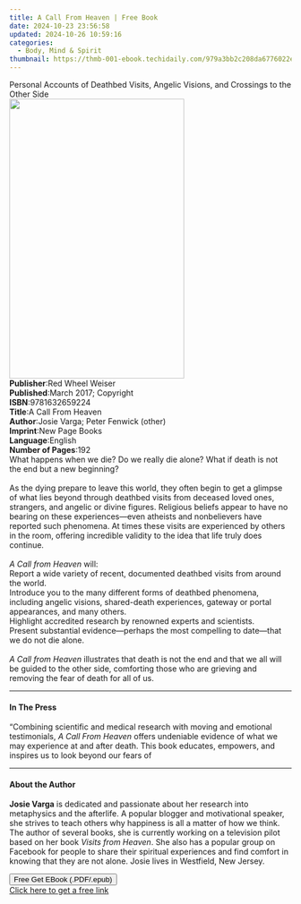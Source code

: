 ```yaml
---
title: A Call From Heaven | Free Book
date: 2024-10-23 23:56:58
updated: 2024-10-26 10:59:16
categories:
  - Body, Mind & Spirit
thumbnail: https://thmb-001-ebook.techidaily.com/979a3bb2c208da6776022e915c885be2ae6d0d88d9db2ba41ebd639f3ae6d9a9.jpg
---
```

<main id="book-container">
  <div class="flex flex-col">
    <div class="book-brief flex-1 py-6 px-4 sm:p-6 md:py-10 md:px-8">
      <!-- brief-->
      <div class="book-brief-main">
        Personal Accounts of Deathbed Visits, Angelic Visions, and Crossings to
        the Other Side
      </div>
    </div>
    <div
      class="book-meta-info flex-1 grid gap-4 col-start-1 col-end-3 row-start-1 sm:mb-6 sm:grid-cols-4 lg:gap-6 lg:col-start-2 lg:row-end-6 lg:row-span-6 lg:mb-0"
    >
      <div
        class="book-meta-info-left place-content-center mt-4 p-4 text-sm leading-6 col-start-2 col-span-2 dark:text-slate-400"
      >
        <img
          class="w-full h-500 object-cover rounded-lg sm:h-255 sm:col-span-2 lg:col-span-full"
          src="https://img-001-ebook.techidaily.com/659b04b635e0ebcf051c5989a53a2ba336bdf994b19c733fdad64fae15605790.jpg"
          alt=""
          width="312"
          height="500"
        />
      </div>
      <div
        class="book-meta-info-right mt-2 col-start-1 row-start-2 col-span-3 self-center"
      >
        <!-- meta data  -->
        <div class="flex flex-col px-4 md:px-8">
          <div class="flex-1">
            <strong>Publisher</strong>:<span class="px-2"
              >Red Wheel Weiser</span
            >
          </div>
          <div class="flex-1">
            <strong>Published</strong>:<span class="px-2"
              >March 2017; Copyright</span
            >
          </div>
          <div class="flex-1">
            <strong>ISBN</strong>:<span class="px-2">9781632659224</span>
          </div>
          <div class="flex-1">
            <strong>Title</strong>:<span class="px-2">A Call From Heaven</span>
          </div>
          <div class="flex-1">
            <strong>Author</strong>:<span class="px-2"
              >Josie Varga; Peter Fenwick (other)</span
            >
          </div>
          <div class="flex-1">
            <strong>Imprint</strong>:<span class="px-2">New Page Books</span>
          </div>
          <div class="flex-1">
            <strong>Language</strong>:<span class="px-2">English</span>
          </div>
          <div class="flex-1">
            <strong>Number of Pages</strong>:<span class="px-2">192</span>
          </div>
        </div>
      </div>
    </div>
    <div class="book-description flex-1 py-6 px-4 sm:p-6 md:py-10 md:px-8">
      <div class="book-description-main">
        <div accordion-content="" id="description">
          What happens when we die? Do we really die alone? What if death is not
          the end but a new beginning?<br /><br />As the dying prepare to leave
          this world, they often begin to get a glimpse of what lies beyond
          through deathbed visits from deceased loved ones, strangers, and
          angelic or divine figures. Religious beliefs appear to have no bearing
          on these experiences—even atheists and nonbelievers have reported such
          phenomena. At times these visits are experienced by others in the
          room, offering incredible validity to the idea that life truly does
          continue.<br /><br /><i>A Call from Heaven</i> will:<br />Report a
          wide variety of recent, documented deathbed visits from around the
          world.<br />Introduce you to the many different forms of deathbed
          phenomena, including angelic visions, shared-death experiences,
          gateway or portal appearances, and many others.<br />Highlight
          accredited research by renowned experts and scientists.<br />Present
          substantial evidence—perhaps the most compelling to date—that we do
          not die alone.<br /><br /><i>A Call from Heaven</i> illustrates that
          death is not the end and that we all will be guided to the other side,
          comforting those who are grieving and removing the fear of death for
          all of us.
        </div>
        <div class="accordion-fader"></div>
      </div>
    </div>
    <div class="book-excerpts flex-1 py-6 px-4 sm:p-6 md:py-10 md:px-8">
      <!-- excerpts-->
      <div class="book-excerpts-main">
        <hr />
        <h4 class="placeholder placeholder-heading">
          <span>In The Press</span>
        </h4>
        <p>
          “Combining scientific and medical research with moving and emotional
          testimonials, <i>A Call From Heaven</i> offers undeniable evidence of
          what we may experience at and after death. This book educates,
          empowers, and inspires us to look beyond our fears of
        </p>
      </div>
    </div>
    <div class="book-about-author flex-1 py-6 px-4 sm:p-6 md:py-10 md:px-8">
      <!-- about author-->
      <div class="book-main-author-main">
        <hr />
        <h4 class="placeholder placeholder-heading">
          <span>About the Author</span>
        </h4>
        <p>
          <b>Josie Varga</b> is dedicated and passionate about her research into
          metaphysics and the afterlife. A popular blogger and motivational
          speaker, she strives to teach others why happiness is all a matter of
          how we think. The author of several books, she is currently working on
          a television pilot based on her book <i>Visits from Heaven</i>. She
          also has a popular group on Facebook for people to share their
          spiritual experiences and find comfort in knowing that they are not
          alone. Josie lives in Westfield, New Jersey.
        </p>
      </div>
    </div>
    <div class="book-free-get flex-1 py-6 px-4 sm:p-6 md:py-10 md:px-8">
      <button
        id="btn-free-get"
        class="bg-blue-500 hover:bg-blue-700 text-white font-bold py-2 px-4 rounded"
      >
        Free Get EBook (.PDF/.epub)
      </button>
      <div id="countdown-display" class="px-2 text-lg mt-2"></div>
      <a
        id="free-link"
        class="hidden bg-blue-500 hover:bg-blue-700 text-white font-bold py-2 px-4 rounded"
        href="https://www.ebooks.com/en-us/book/138621288/a-call-from-heaven/josie-varga/"
        target="_blank"
        >Click here to get a free link</a
      >
    </div>
    <script>
      let countdownTime = 0;
      let countdownInterval = null;
      document
        .getElementById('btn-free-get')
        .addEventListener('click', startCountdown);
      function startCountdown() {
        countdownTime = new Date().getTime() + 60000 * 3;
        countdownInterval = setInterval(updateCountdown, 1000);
        document.getElementById('btn-free-get').disabled = true;
        document
          .getElementById('btn-free-get')
          .classList.add('bg-gray-500', 'cursor-not-allowed');
      }
      function updateCountdown() {
        let currentTime = new Date().getTime();
        let timeLeft = countdownTime - currentTime;
        let secondsLeft = Math.floor(timeLeft / 1000);
        document.getElementById('countdown-display').innerHTML =
          `Remaining time: ${secondsLeft} seconds.`;
        if (secondsLeft <= 0) {
          clearInterval(countdownInterval);
          document.getElementById('btn-free-get').classList.add('hidden');
          document.getElementById('free-link').classList.remove('hidden');
          document.getElementById('countdown-display').innerHTML = '';
        }
      }
    </script>
  </div>
</main>
